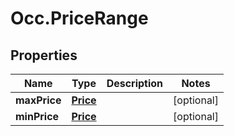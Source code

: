 # Occ.PriceRange

## Properties
Name | Type | Description | Notes
------------ | ------------- | ------------- | -------------
**maxPrice** | [**Price**](Price.md) |  | [optional] 
**minPrice** | [**Price**](Price.md) |  | [optional] 


